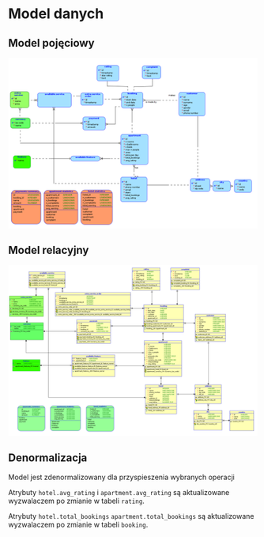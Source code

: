 # Model danych

## Model pojęciowy
![Diagram związków encji](./er-diagram.png)

## Model relacyjny
![Diagram relacyjny](./relational-diagram.png)

## Denormalizacja
Model jest zdenormalizowany dla przyspieszenia wybranych operacji

Atrybuty `hotel.avg_rating` i `apartment.avg_rating` są aktualizowane wyzwalaczem po zmianie w tabeli `rating`.

Atrybuty `hotel.total_bookings` `apartment.total_bookings` są aktualizowane wyzwalaczem po zmianie w tabeli `booking`.